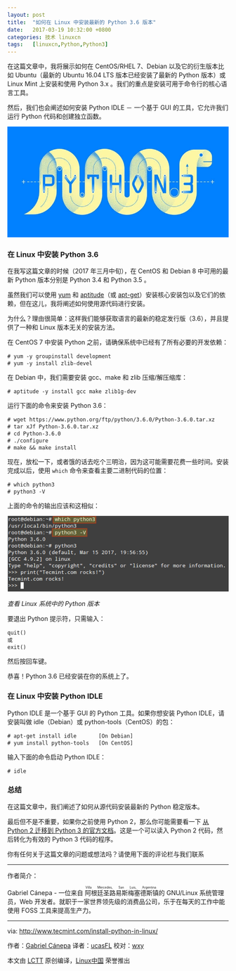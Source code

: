 ```yaml
---
layout: post
title:	"如何在 Linux 中安装最新的 Python 3.6 版本"
date:	2017-03-19 10:32:00 +0800 
categories:	技术 linuxcn 
tags:	[linuxcn,Python,Python3]
---
```



在这篇文章中，我将展示如何在 CentOS/RHEL 7、Debian 以及它的衍生版本比如 Ubuntu（最新的 Ubuntu 16.04 LTS 版本已经安装了最新的 Python 版本）或 Linux Mint 上安装和使用 Python 3.x 。我们的重点是安装可用于命令行的核心语言工具。


然后，我们也会阐述如何安装 Python IDLE － 一个基于 GUI 的工具，它允许我们运行 Python 代码和创建独立函数。


![](/Asserts/Images/album/201703/19/053959s707j3taptyzea3t.jpg)


### 在 Linux 中安装 Python 3.6


在我写这篇文章的时候（2017 年三月中旬），在 CentOS 和 Debian 8 中可用的最新 Python 版本分别是 Python 3.4 和 Python 3.5 。


虽然我们可以使用 [yum](/tag-yum.html) 和 [aptitude](/tag-aptitude.html)（或 [apt-get](/tag-apt-get.html)）安装核心安装包以及它们的依赖，但在这儿，我将阐述如何使用源代码进行安装。


为什么？理由很简单：这样我们能够获取语言的最新的稳定发行版（3.6），并且提供了一种和 Linux 版本无关的安装方法。


在 CentOS 7 中安装 Python 之前，请确保系统中已经有了所有必要的开发依赖：



```
# yum -y groupinstall development
# yum -y install zlib-devel

```

在 Debian 中，我们需要安装 gcc、make 和 zlib 压缩/解压缩库：



```
# aptitude -y install gcc make zlib1g-dev

```

运行下面的命令来安装 Python 3.6：



```
# wget https://www.python.org/ftp/python/3.6.0/Python-3.6.0.tar.xz
# tar xJf Python-3.6.0.tar.xz
# cd Python-3.6.0
# ./configure
# make && make install

```

现在，放松一下，或者饿的话去吃个三明治，因为这可能需要花费一些时间。安装完成以后，使用 `which` 命令来查看主要二进制代码的位置：



```
# which python3
# python3 -V

```

上面的命令的输出应该和这相似：


![Check Python Version in Linux](/Asserts/Images/album/201703/19/054046z2kzvkwhdxnp9b32.png)


*查看 Linux 系统中的 Python 版本*


要退出 Python 提示符，只需输入：



```
quit()
或
exit()

```

然后按回车键。


恭喜！Python 3.6 已经安装在你的系统上了。


### 在 Linux 中安装 Python IDLE


Python IDLE 是一个基于 GUI 的 Python 工具。如果你想安装 Python IDLE，请安装叫做 idle（Debian）或 python-tools（CentOS）的包：



```
# apt-get install idle       [On Debian]
# yum install python-tools   [On CentOS]

```

输入下面的命令启动 Python IDLE：



```
# idle

```

### 总结


在这篇文章中，我们阐述了如何从源代码安装最新的 Python 稳定版本。


最后但不是不重要，如果你之前使用 Python 2，那么你可能需要看一下 [从 Python 2 迁移到 Python 3 的官方文档](https://docs.python.org/3.6/library/2to3.html)。这是一个可以读入 Python 2 代码，然后转化为有效的 Python 3 代码的程序。


你有任何关于这篇文章的问题或想法吗？请使用下面的评论栏与我们联系




---


作者简介：


Gabriel Cánepa - 一位来自<ruby> 阿根廷圣路易斯梅塞德斯镇 <rp>  （ </rp> <rt>  Villa Mercedes, San Luis, Argentina </rt> <rp>  ） </rp></ruby> 的 GNU/Linux 系统管理员，Web 开发者。就职于一家世界领先级的消费品公司，乐于在每天的工作中能使用 FOSS 工具来提高生产力。




---


via: <http://www.tecmint.com/install-python-in-linux/>


作者：[Gabriel Cánepa](http://www.tecmint.com/author/gacanepa/) 译者：[ucasFL](https://github.com/ucasFL) 校对：[wxy](https://github.com/wxy)


本文由 [LCTT](https://github.com/LCTT/TranslateProject) 原创编译，[Linux中国](https://linux.cn/) 荣誉推出
